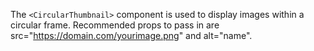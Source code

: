 The `<CircularThumbnail>` component is used to display images within a circular frame. Recommended props to pass in are src="https://domain.com/yourimage.png" and alt="name".